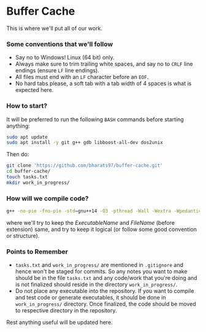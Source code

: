 # Buffer Cache

This is where we'll put all of our work.

### Some conventions that we'll follow

- Say no to Windows! Linux (64 bit) only.
- Always make sure to trim trailing white spaces, and say no to ```CRLF``` line endings (ensure ```LF``` line endings).
- All files must end with an ```LF``` character before an ```EOF```.
- No hard tabs please, a soft tab with a tab width of 4 spaces is what is expected here.

### How to start?

It will be preferred to run the following ```BASH``` commands before starting anything:

```bash
sudo apt update
sudo apt install -y git g++ gdb libboost-all-dev dos2unix
```

Then do:

```bash
git clone 'https://github.com/bharats97/buffer-cache.git'
cd buffer-cache/
touch tasks.txt
mkdir work_in_progress/
```

### How will we compile code?

```bash
g++ -no-pie -fno-pie -std=gnu++14 -O3 -pthread -Wall -Wextra -Wpedantic -D LOCAL -g -o ExecutableName FileName
```
where we'll try to keep the _ExecutableName_ and _FileName_ (before extension) same, and try to keep it logical (or follow some good convention or structure).

### Points to Remember

- ```tasks.txt``` and ```work_in_progress/``` are mentioned in ```.gitignore``` and hence won't be staged for commits. So any notes you want to make should be in the file ```tasks.txt``` and any code/work that you're doing and is not finalized should reside in the directory ```work_in_progress/```.
- Do not place any executable into the repository. If you want to compile and test code or generate executables, it should be done in ```work_in_progress/``` directory. Once finalized, the code should be moved to respective directory in the repository.

Rest anything useful will be updated here.
